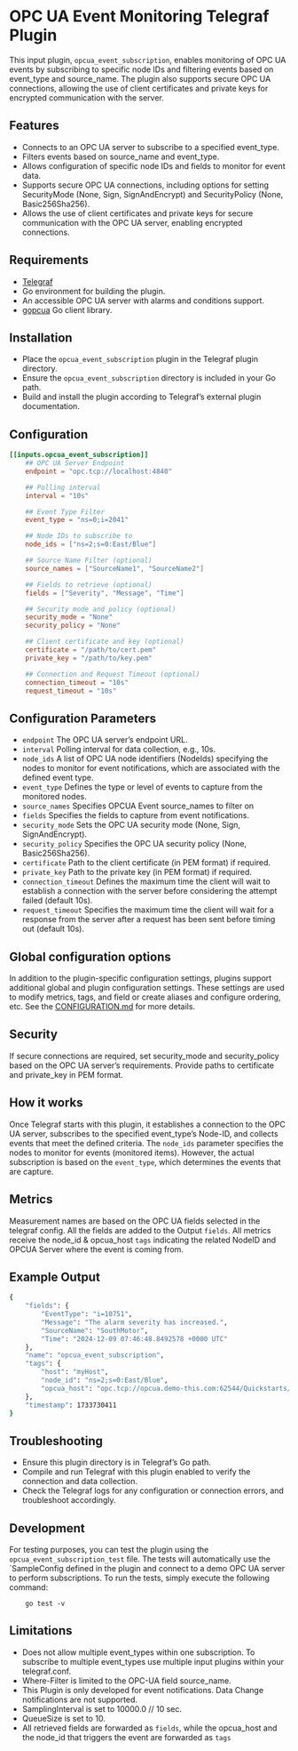 # OPC UA Event Monitoring Telegraf Plugin

This input plugin, `opcua_event_subscription`, enables monitoring of
OPC UA events by subscribing to specific node IDs and filtering events based on
event_type and source_name. The plugin also supports secure OPC UA connections, 
allowing the use of client certificates and private keys for encrypted 
communication with the server.

## Features

- Connects to an OPC UA server to subscribe to a specified event_type.
- Filters events based on source_name and event_type.
- Allows configuration of specific node IDs and fields to monitor for event data.
- Supports secure OPC UA connections, including options for setting SecurityMode (None, Sign, SignAndEncrypt) and SecurityPolicy (None, Basic256Sha256).
- Allows the use of client certificates and private keys for secure communication with the OPC UA server, enabling encrypted connections.

## Requirements

- [Telegraf](https://www.influxdata.com/time-series-platform/telegraf/)
- Go environment for building the plugin.
- An accessible OPC UA server with alarms and conditions support.
- [gopcua](https://github.com/gopcua/opcua) Go client library.

## Installation

- Place the `opcua_event_subscription` plugin in the Telegraf plugin directory.
- Ensure the `opcua_event_subscription` directory is included in your Go path.
- Build and install the plugin according to Telegraf’s external plugin documentation.

## Configuration

```toml @sample.conf
[[inputs.opcua_event_subscription]]
    ## OPC UA Server Endpoint
    endpoint = "opc.tcp://localhost:4840"

    ## Polling interval
    interval = "10s"

    ## Event Type Filter
    event_type = "ns=0;i=2041"

    ## Node IDs to subscribe to
    node_ids = ["ns=2;s=0:East/Blue"]

    ## Source Name Filter (optional)
    source_names = ["SourceName1", "SourceName2"]

    ## Fields to retrieve (optional)
    fields = ["Severity", "Message", "Time"]

    ## Security mode and policy (optional)
    security_mode = "None"
    security_policy = "None"

    ## Client certificate and key (optional)
    certificate = "/path/to/cert.pem"
    private_key = "/path/to/key.pem"

    ## Connection and Request Timeout (optional)
    connection_timeout = "10s"
    request_timeout = "10s"
```

## Configuration Parameters

- `endpoint` The OPC UA server’s endpoint URL.
- `interval` Polling interval for data collection, e.g., 10s.
- `node_ids` A list of OPC UA node identifiers (NodeIds) specifying the nodes to monitor for event notifications, which are associated with the defined event type.
- `event_type` Defines the type or level of events to capture from the monitored nodes.
- `source_names` Specifies OPCUA Event source_names to filter on
- `fields` Specifies the fields to capture from event notifications.
- `security_mode` Sets the OPC UA security mode (None, Sign, SignAndEncrypt).
- `security_policy` Specifies the OPC UA security policy (None, Basic256Sha256).
- `certificate` Path to the client certificate (in PEM format) if required.
- `private_key` Path to the private key (in PEM format) if required.
- `connection_timeout` Defines the maximum time the client will wait to establish a connection with the server before considering the attempt failed (default 10s).
- `request_timeout` Specifies the maximum time the client will wait for a response from the server after a request has been sent before timing out (default 10s).

## Global configuration options <!-- @/docs/includes/plugin_config.md -->

In addition to the plugin-specific configuration settings, plugins support
additional global and plugin configuration settings. These settings are used to
modify metrics, tags, and field or create aliases and configure ordering, etc.
See the [CONFIGURATION.md][CONFIGURATION.md] for more details.

[CONFIGURATION.md]: ../../../docs/CONFIGURATION.md#plugins

## Security

If secure connections are required, set security_mode and security_policy based on
the OPC UA server’s requirements. Provide paths to certificate and private_key in PEM format.

## How it works

Once Telegraf starts with this plugin, it establishes a connection to the OPC UA server,
subscribes to the specified event_type’s Node-ID, and collects events that meet the defined criteria.
The `node_ids` parameter specifies the nodes to monitor for events (monitored items).
However, the actual subscription is based on the `event_type`, which determines the events that are capture.

## Metrics

Measurement names are based on the OPC UA fields selected in the telegraf config. All the fields are added to the Output `fields`.
All metrics receive the node_id & opcua_host `tags` indicating the related NodeID and OPCUA Server where the event is coming from.

## Example Output

```bash
{
    "fields": {
        "EventType": "i=10751",
        "Message": "The alarm severity has increased.",
        "SourceName": "SouthMotor",
        "Time": "2024-12-09 07:46:48.8492578 +0000 UTC"
    },
    "name": "opcua_event_subscription",
    "tags": {
        "host": "myHost",
        "node_id": "ns=2;s=0:East/Blue",
        "opcua_host": "opc.tcp://opcua.demo-this.com:62544/Quickstarts/AlarmConditionServer"
    },
    "timestamp": 1733730411
}
```

## Troubleshooting

- Ensure this plugin directory is in Telegraf’s Go path.
- Compile and run Telegraf with this plugin enabled to verify the connection and data collection.
- Check the Telegraf logs for any configuration or connection errors, and troubleshoot accordingly.

## Development

For testing purposes, you can test the plugin using the `opcua_event_subscription_test` file. 
The tests will automatically use the `SampleConfig defined in the plugin and connect to a 
demo OPC UA server to perform subscriptions.
To run the tests, simply execute the following command:

```batch
    go test -v
```

## Limitations

- Does not allow multiple event_types within one subscription. To subscribe to multiple event_types use multiple input plugins within your telegraf.conf.
- Where-Filter is limited to the OPC-UA field source_name.
- This Plugin is only developed for event notifications. Data Change notifications are not supported.
- SamplingInterval is set to  10000.0 // 10 sec.
- QueueSize is set to 10.
- All retrieved fields are forwarded as `fields`, while the opcua_host and the node_id that triggers the event are forwarded as `tags`

